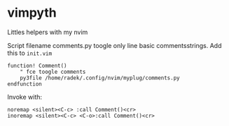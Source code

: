 # vimpyth
Littles helpers with my nvim

Script filename comments.py toogle only line basic commentsstrings.
Add this to `init.vim`

    function! Comment()                                                                                             
        " fce toogle comments
        py3file /home/radek/.config/nvim/myplug/comments.py
    endfunction

Invoke with:

    noremap <silent><C-c> :call Comment()<cr>
    inoremap <silent><C-c> <C-o>:call Comment()<cr>
